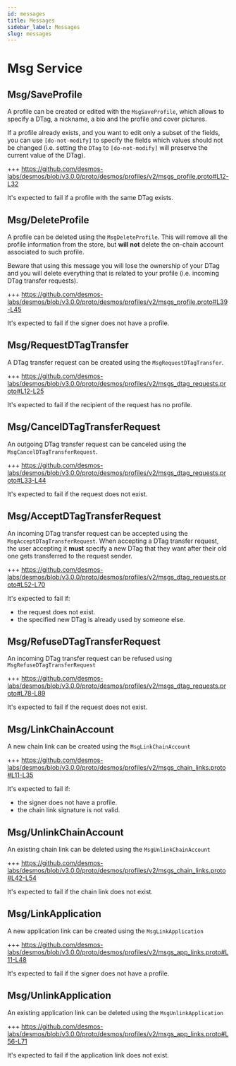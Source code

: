 ```yaml
---
id: messages
title: Messages
sidebar_label: Messages
slug: messages
---
```


# Msg Service

## Msg/SaveProfile
A profile can be created or edited with the `MsgSaveProfile`, which allows to specify a DTag, a nickname, a bio and the profile and cover pictures. 

If a profile already exists, and you want to edit only a subset of the fields, you can use `[do-not-modify]` to specify the fields which values should not be changed (i.e. setting the `DTag` to `[do-not-modify]` will preserve the current value of the DTag).

+++ https://github.com/desmos-labs/desmos/blob/v3.0.0/proto/desmos/profiles/v2/msgs_profile.proto#L12-L32

It's expected to fail if a profile with the same DTag exists.

## Msg/DeleteProfile
A profile can be deleted using the `MsgDeleteProfile`. This will remove all the profile information from the store, but **will not** delete the on-chain account associated to such profile. 

Beware that using this message you will lose the ownership of your DTag and you will delete everything that is related to your profile (i.e. incoming DTag transfer requests). 

+++ https://github.com/desmos-labs/desmos/blob/v3.0.0/proto/desmos/profiles/v2/msgs_profile.proto#L39-L45

It's expected to fail if the signer does not have a profile. 

## Msg/RequestDTagTransfer
A DTag transfer request can be created using the `MsgRequestDTagTransfer`. 

+++ https://github.com/desmos-labs/desmos/blob/v3.0.0/proto/desmos/profiles/v2/msgs_dtag_requests.proto#L12-L25

It's expected to fail if the recipient of the request has no profile.

## Msg/CancelDTagTransferRequest
An outgoing DTag transfer request can be canceled using the `MsgCancelDTagTransferRequest`. 

+++ https://github.com/desmos-labs/desmos/blob/v3.0.0/proto/desmos/profiles/v2/msgs_dtag_requests.proto#L33-L44

It's expected to fail if the request does not exist.

## Msg/AcceptDTagTransferRequest
An incoming DTag transfer request can be accepted using the `MsgAcceptDTagTransferRequest`. When accepting a DTag transfer request, the user accepting it **must** specify a new DTag that they want after their old one gets transferred to the request sender.

+++ https://github.com/desmos-labs/desmos/blob/v3.0.0/proto/desmos/profiles/v2/msgs_dtag_requests.proto#L52-L70

It's expected to fail if:
* the request does not exist.
* the specified new DTag is already used by someone else.

## Msg/RefuseDTagTransferRequest
An incoming DTag transfer request can be refused using `MsgRefuseDTagTransferRequest`

+++ https://github.com/desmos-labs/desmos/blob/v3.0.0/proto/desmos/profiles/v2/msgs_dtag_requests.proto#L78-L89

It's expected to fail if the request does not exist.

## Msg/LinkChainAccount
A new chain link can be created using the `MsgLinkChainAccount`

+++ https://github.com/desmos-labs/desmos/blob/v3.0.0/proto/desmos/profiles/v2/msgs_chain_links.proto#L11-L35

It's expected to fail if:
* the signer does not have a profile.
* the chain link signature is not valid.

## Msg/UnlinkChainAccount
An existing chain link can be deleted using the `MsgUnlinkChainAccount`

+++ https://github.com/desmos-labs/desmos/blob/v3.0.0/proto/desmos/profiles/v2/msgs_chain_links.proto#L42-L54

It's expected to fail if the chain link does not exist.

## Msg/LinkApplication
A new application link can be created using the `MsgLinkApplication`

+++ https://github.com/desmos-labs/desmos/blob/v3.0.0/proto/desmos/profiles/v2/msgs_app_links.proto#L11-L48

It's expected to fail if the signer does not have a profile.

## Msg/UnlinkApplication
An existing application link can be deleted using the `MsgUnlinkApplication`

+++ https://github.com/desmos-labs/desmos/blob/v3.0.0/proto/desmos/profiles/v2/msgs_app_links.proto#L56-L71

It's expected to fail if the application link does not exist.